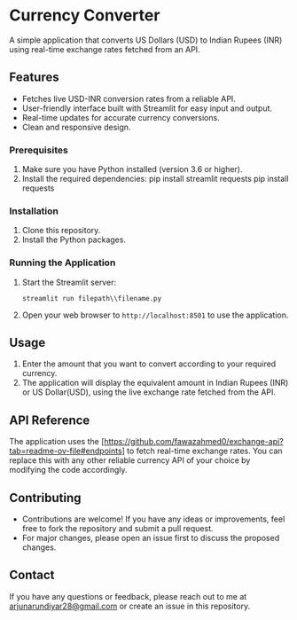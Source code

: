 
# Currency Converter

A simple application that converts US Dollars (USD) to Indian Rupees (INR) using real-time exchange rates fetched from an
API.

## Features
- Fetches live USD-INR conversion rates from a reliable API.
- User-friendly interface built with Streamlit for easy input and output.
- Real-time updates for accurate currency conversions.
- Clean and responsive design.

### Prerequisites
1. Make sure you have Python installed (version 3.6 or higher).
2. Install the required dependencies:
   pip install streamlit requests
   pip install requests


### Installation
1. Clone this repository.
2. Install the Python packages.

### Running the Application
1. Start the Streamlit server:
   ```
   streamlit run filepath\\filename.py
   ```
2. Open your web browser to `http://localhost:8501` to use the application.

## Usage
1. Enter the amount that you want to convert according to your required currency.
3. The application will display the equivalent amount in Indian Rupees (INR) or  US Dollar(USD), using the live exchange rate fetched from the
API.

## API Reference
The application uses the [https://github.com/fawazahmed0/exchange-api?tab=readme-ov-file#endpoints] to fetch real-time exchange rates. You can replace
this with any other reliable currency API of your choice by modifying the code accordingly.

## Contributing
- Contributions are welcome! If you have any ideas or improvements, feel free to fork the repository and submit a pull
request.
- For major changes, please open an issue first to discuss the proposed changes.

## Contact
If you have any questions or feedback, please reach out to me at arjunarundiyar28@gmail.com or create an issue in this repository.

